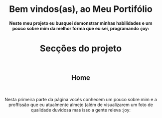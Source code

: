 <div align="center">
   <h1>Bem vindos(as), ao Meu Portifólio 
  <h4>Neste meu projeto eu busquei demonstrar minhas habilidades e um pouco sobre mim da melhor forma que eu sei, programando :joy:</h4>
</div>
  
<div align="Center">
  <h1>Secções do projeto</h1>
   <br/>
   <h2>Home</h2>
   <br/>
   <p>Nesta primeira parte da página vocês conhecem um pouco sobre mim e a proffissão que eu atualmente almejo (além de visualizarem um foto de qualidade duvidosa mas isso a gente releva :joy:</p>
</div>
